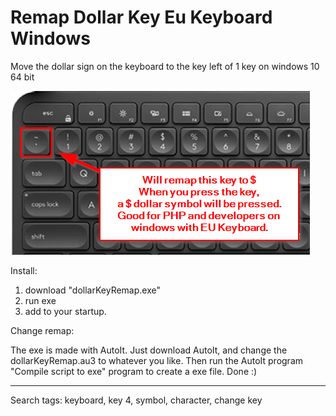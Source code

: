 # Remap Dollar Key Eu Keyboard Windows
Move the dollar sign on the keyboard to the key left of 1 key on windows 10 64 bit

![](
        https://raw.githubusercontent.com/martinandersen3d/RemapDollarKeyEuKeyboardWindows/master/2019-01-07%2016_48_49-StrokesPlus.png
      )
      
      
Install:
1. download "dollarKeyRemap.exe"
2. run exe
3. add to your startup.


Change remap:

The exe is made with AutoIt. Just download AutoIt, and change the dollarKeyRemap.au3 to whatever you like. Then run the AutoIt program "Compile script to exe" program to create a exe file. Done :)

-------------
Search tags:
keyboard, key 4, symbol, character, change key
